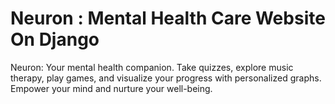 # Neuron : Mental Health Care Website On Django
Neuron: Your mental health companion. Take quizzes, explore music therapy, play games, and visualize your progress with personalized graphs. Empower your mind and nurture your well-being.
